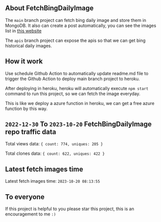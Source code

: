 ## About FetchBingDailyImage

The `main` branch project can fetch bing daily image and store them in MongoDB.
It also can create a post automatically, you can see the images list in [this website](https://oursalbum.netlify.app)

The `apis` branch project can expose the apis so that we can get bing historical daily images.

## How it work

Use schedule Github Action to automatically update readme.md file to trigger the Github Action to deploy main branch project to heroku.

After deploying in heroku, heroku will automatically execute `npm start` command to run this project, so we can fetch the image everyday.

This is like we deploy a azure function in heroku, we can get a free azure function by this way.

## `2022-12-30` To `2023-10-20` FetchBingDailyImage repo traffic data

Total views data: `{ count: 774, uniques: 205 }`

Total clones data: `{ count: 622, uniques: 422 }`

## Latest fetch images time

Latest fetch images time: `2023-10-20 08:13:55`

## To everyone

If this project is helpful to you please star this project, this is an encouragement to me `:)`



